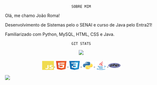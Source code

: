 <div align="center">
<pre class="notranslate">
<code>SOBRE MIM</code>
</pre>
</div>
<p>Olá, me chamo João Roma!  </p>
<p>Desenvolvimento de Sistemas pelo o SENAI e curso de Java pelo Entra21!  </p>
<p>Familiarizado com Python, MySQL, HTML, CSS e Java.  </p>


<div align="center">
<pre class="notranslate">
<code>GIT STATS</code>
</pre>
</div>

<div align="center">
  <a href="https://github.com/JoaozRoma">
  <img height="150em" src="https://github-readme-stats.vercel.app/api/top-langs/?username=JoaozRoma&layout=compact&theme=dark"/> 
</div>

  <div align="center" style="display: inline_block"><br>
  <img align="center" alt="Joao-Js" height="30" width="40" src="https://raw.githubusercontent.com/devicons/devicon/master/icons/javascript/javascript-plain.svg">
  <img align="center" alt="Joao-HTML" height="30" width="40" src="https://raw.githubusercontent.com/devicons/devicon/master/icons/html5/html5-original.svg">
  <img align="center" alt="Joao-CSS" height="30" width="40" src="https://raw.githubusercontent.com/devicons/devicon/master/icons/css3/css3-original.svg">
  <img align="center" alt="Joao-Python" height="30" width="40" src="https://raw.githubusercontent.com/devicons/devicon/master/icons/python/python-original.svg">
  <img align="center" alt="Joao-Java" height="30" width="40" src="https://raw.githubusercontent.com/devicons/devicon/master/icons/java/java-original.svg">
  <img align="center" alt="Joao-Php" height="30" width="40" src="https://raw.githubusercontent.com/devicons/devicon/master/icons/php/php-original.svg">
</div>
  <br>
   <a href="https://www.linkedin.com/in/joão-roma-3703581a3/" alt="Linkedin">
  <img src="https://img.shields.io/badge/-Linkedin-0e76a8?style=for-the-badge&logo=Linkedin&logoColor=white&link=https://www.linkedin.com/in/keidsonroby/" />
